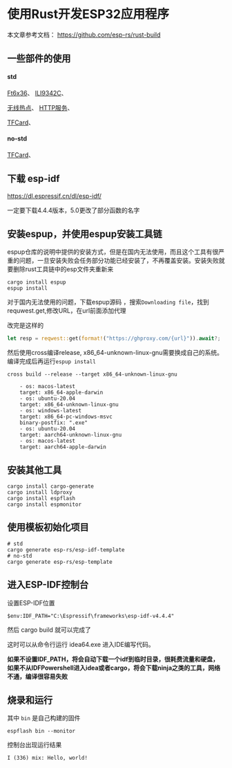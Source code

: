 使用Rust开发ESP32应用程序
======================

本文章参考文档： https://github.com/esp-rs/rust-build

## 一些部件的使用

#### std

[Ft6x36](Rust-ESP32-std/Ft6x36.md)、
[ILI9342C](Rust-ESP32-std/ILI9342C.md)、

[无线热点](Rust-ESP32-std/WifiAccessPoint.md)、
[HTTP服务](Rust-ESP32-std/HttpServer.md)、

[TFCard](Rust-ESP32-std/TFCard.md)、


#### no-std
[TFCard](Rust-ESP32-no-std/TFCard.md)、

## 下载 esp-idf

https://dl.espressif.cn/dl/esp-idf/

一定要下载4.4.4版本，5.0更改了部分函数的名字

## 安装espup，并使用espup安装工具链

espup仓库的说明中提供的安装方式，但是在国内无法使用，而且这个工具有很严重的问题，一旦安装失败会任务部分功能已经安装了，不再覆盖安装。安装失败就要删除rust工具链中的esp文件夹重新来

```shell
cargo install espup
espup install 
```

对于国内无法使用的问题，下载espup源码 ，搜索`Downloading file`，找到requwest.get,修改URL，在url前面添加代理

改完是这样的

```rust
let resp = reqwest::get(format!("https://ghproxy.com/{url}")).await?;
```

然后使用cross编译release, x86_64-unknown-linux-gnu需要换成自己的系统。 编译完成后再运行`espup install`

```shell
cross build --release --target x86_64-unknown-linux-gnu
```

```
    - os: macos-latest
    target: x86_64-apple-darwin
    - os: ubuntu-20.04
    target: x86_64-unknown-linux-gnu
    - os: windows-latest
    target: x86_64-pc-windows-msvc
    binary-postfix: ".exe"
    - os: ubuntu-20.04
    target: aarch64-unknown-linux-gnu
    - os: macos-latest
    target: aarch64-apple-darwin
```

## 安装其他工具

```shell
cargo install cargo-generate
cargo install ldproxy
cargo install espflash
cargo install espmonitor
```

## 使用模板初始化项目

```shell
# std
cargo generate esp-rs/esp-idf-template
# no-std
cargo generate esp-rs/esp-template
```

## 进入ESP-IDF控制台

设置ESP-IDF位置

```
$env:IDF_PATH="C:\Espressif\frameworks\esp-idf-v4.4.4"
```

然后 cargo build 就可以完成了

这时可以从命令行运行 idea64.exe 进入IDE编写代码。

**如果不设置IDF_PATH，将会自动下载一个idf到临时目录，很耗费流量和硬盘，如果不从IDFPowershell进入idea或者cargo，将会下载ninja之类的工具，网络不通，编译很容易失败**

## 烧录和运行

其中 `bin` 是自己构建的固件

```shell
espflash bin --monitor
```

控制台出现运行结果

```
I (336) mix: Hello, world!
```


